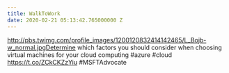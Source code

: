 ```yaml
---
title: WalkToWork
date: 2020-02-21 05:13:42.765000000 Z
---
```


 http://pbs.twimg.com/profile_images/1200120832414142465/L_Bojb-w_normal.jpgDetermine which factors you should consider when choosing virtual machines for your cloud computing #azure #cloud https://t.co/ZCkCKZzYiu #MSFTAdvocate